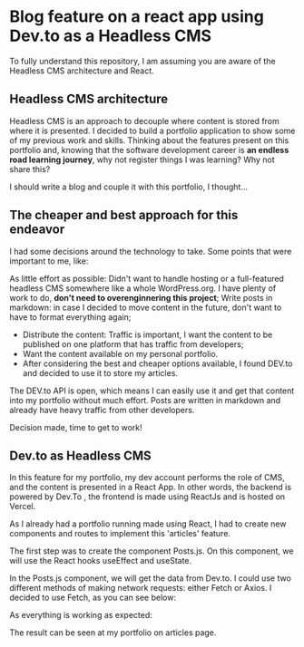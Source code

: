 # Blog feature on a react app using Dev.to as a Headless CMS

To fully understand this repository, I am assuming you are aware of the Headless CMS architecture and React.

## Headless CMS architecture

Headless CMS is an approach to decouple where content is stored from where it is presented. I decided to build a portfolio application to show some of my previous work and skills. Thinking about the features present on this portfolio and, knowing that the software development career is <b> an endless road learning journey</b>, why not register things I was learning? Why not share this?

I should write a blog and couple it with this portfolio, I thought...

## The cheaper and best approach for this endeavor

I had some decisions around the technology to take. Some points that were important to me, like:

As little effort as possible: Didn't want to handle hosting or a full-featured headless CMS somewhere like a whole WordPress.org. I have plenty of work to do, <b>don't need to overenginnering this project</b>;
Write posts in markdown: in case I decided to move content in the future, don't want to have to format everything again;
- Distribute the content: Traffic is important, I want the content to be published on one platform that has traffic from developers;
- Want the content available on my personal portfolio.
- After considering the best and cheaper options available, I found DEV.to and decided to use it to store my articles.

The DEV.to API is open, which means I can easily use it and get that content into my portfolio without much effort. Posts are written in markdown and already have heavy traffic from other developers.

Decision made, time to get to work!

## Dev.to as Headless CMS

In this feature for my portfolio, my dev account performs the role of CMS, and the content is presented in a React App. In other words, the backend is powered by Dev.To , the frontend is made using ReactJs and is hosted on Vercel.

As I already had a portfolio running made using React, I had to create new components and routes to implement this 'articles' feature.

The first step was to create the component Posts.js. On this component, we will use the React hooks useEffect and useState.

In the Posts.js component, we will get the data from Dev.to. I could use two different methods of making network requests: either Fetch or Axios. I decided to use Fetch, as you can see below:


As everything is working as expected:
  
The result can be seen at my portfolio on articles page.